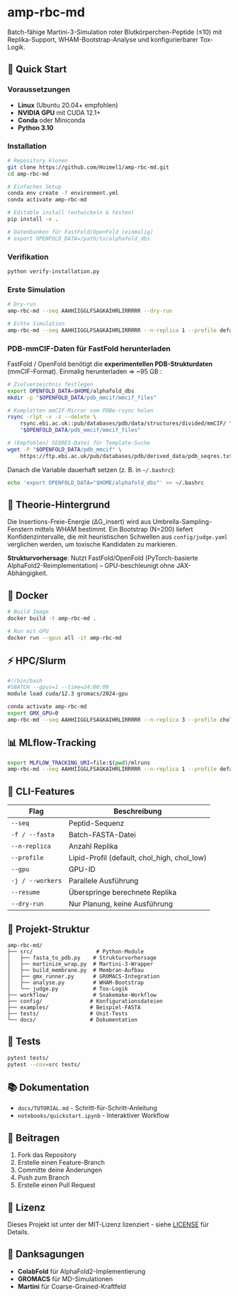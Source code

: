 # amp-rbc-md

Batch-fähige Martini-3-Simulation roter Blutkörperchen-Peptide (≤10) mit Replika-Support, WHAM-Bootstrap-Analyse und konfigurierbarer Tox-Logik.

## 🚀 Quick Start

### Voraussetzungen
- **Linux** (Ubuntu 20.04+ empfohlen)
- **NVIDIA GPU** mit CUDA 12.1+
- **Conda** oder Miniconda
- **Python 3.10**

### Installation

```bash
# Repository klonen
git clone https://github.com/Hoimel1/amp-rbc-md.git
cd amp-rbc-md

# Einfaches Setup
conda env create -f environment.yml
conda activate amp-rbc-md

# Editable install (entwickeln & testen)
pip install -e .

# Datenbanken für FastFold/OpenFold (einmalig)
# export OPENFOLD_DATA=/path/to/alphafold_dbs
```

### Verifikation

```bash
python verify-installation.py
```

### Erste Simulation

```bash
# Dry-run
amp-rbc-md --seq AAHHIIGGLFSAGKAIHRLIRRRRR --dry-run

# Echte Simulation
amp-rbc-md --seq AAHHIIGGLFSAGKAIHRLIRRRRR --n-replica 1 --profile default -j 1
```

### PDB-mmCIF-Daten für FastFold herunterladen

FastFold / OpenFold benötigt die **experimentellen PDB-Strukturdaten** (mmCIF-Format). Einmalig herunterladen ⇒ ~95 GB :

```bash
# Zielverzeichnis festlegen
export OPENFOLD_DATA=$HOME/alphafold_dbs
mkdir -p "$OPENFOLD_DATA/pdb_mmcif/mmcif_files"

# Kompletten mmCIF-Mirror vom PDBe-rsync holen
rsync -rlpt -v -z --delete \
    rsync.ebi.ac.uk::pub/databases/pdb/data/structures/divided/mmCIF/ \
    "$OPENFOLD_DATA/pdb_mmcif/mmcif_files"

# (Empfohlen) SEQRES-Datei für Template-Suche
wget -P "$OPENFOLD_DATA/pdb_mmcif" \
    https://ftp.ebi.ac.uk/pub/databases/pdb/derived_data/pdb_seqres.txt
```

Danach die Variable dauerhaft setzen (z. B. in `~/.bashrc`):

```bash
echo 'export OPENFOLD_DATA="$HOME/alphafold_dbs"' >> ~/.bashrc
```

## 🧬 Theorie-Hintergrund

Die Insertions-Freie-Energie (ΔG_insert) wird aus Umbrella-Sampling-Fenstern mittels WHAM bestimmt. Ein Bootstrap (N=200) liefert Konfidenzintervalle, die mit heuristischen Schwellen aus `config/judge.yaml` verglichen werden, um toxische Kandidaten zu markieren.

**Strukturvorhersage**: Nutzt FastFold/OpenFold (PyTorch-basierte AlphaFold2-Reimplementation) – GPU-beschleunigt ohne JAX-Abhängigkeit.

## 🐳 Docker

```bash
# Build Image
docker build -t amp-rbc-md .

# Run mit GPU
docker run --gpus all -it amp-rbc-md
```

## ⚡ HPC/Slurm

```bash
#!/bin/bash
#SBATCH --gpus=1 --time=24:00:00
module load cuda/12.3 gromacs/2024-gpu

conda activate amp-rbc-md
export GMX_GPU=0
amp-rbc-md --seq AAHHIIGGLFSAGKAIHRLIRRRRR --n-replica 3 --profile chol_high --gpu 0
```

## 📊 MLflow-Tracking

```bash
export MLFLOW_TRACKING_URI=file:$(pwd)/mlruns
amp-rbc-md --seq AAHHIIGGLFSAGKAIHRLIRRRRR --n-replica 1 --profile default
```

## 🔧 CLI-Features

| Flag | Beschreibung |
|------|--------------|
| `--seq` | Peptid-Sequenz |
| `-f / --fasta` | Batch-FASTA-Datei |
| `--n-replica` | Anzahl Replika |
| `--profile` | Lipid-Profil (default, chol_high, chol_low) |
| `--gpu` | GPU-ID |
| `-j / --workers` | Parallele Ausführung |
| `--resume` | Überspringe berechnete Replika |
| `--dry-run` | Nur Planung, keine Ausführung |

## 📁 Projekt-Struktur

```
amp-rbc-md/
├── src/                    # Python-Module
│   ├── fasta_to_pdb.py    # Strukturvorhersage
│   ├── martinize_wrap.py  # Martini-3-Wrapper
│   ├── build_membrane.py  # Membran-Aufbau
│   ├── gmx_runner.py      # GROMACS-Integration
│   ├── analyse.py         # WHAM-Bootstrap
│   └── judge.py           # Tox-Logik
├── workflow/              # Snakemake-Workflow
├── config/               # Konfigurationsdateien
├── examples/             # Beispiel-FASTA
├── tests/                # Unit-Tests
└── docs/                 # Dokumentation
```

## 🧪 Tests

```bash
pytest tests/
pytest --cov=src tests/
```

## 📚 Dokumentation

- `docs/TUTORIAL.md` - Schritt-für-Schritt-Anleitung
- `notebooks/quickstart.ipynb` - Interaktiver Workflow

## 🤝 Beitragen

1. Fork das Repository
2. Erstelle einen Feature-Branch
3. Committe deine Änderungen
4. Push zum Branch
5. Erstelle einen Pull Request

## 📄 Lizenz

Dieses Projekt ist unter der MIT-Lizenz lizenziert - siehe [LICENSE](LICENSE) für Details.

## 🙏 Danksagungen

- **ColabFold** für AlphaFold2-Implementierung
- **GROMACS** für MD-Simulationen
- **Martini** für Coarse-Grained-Kraftfeld
